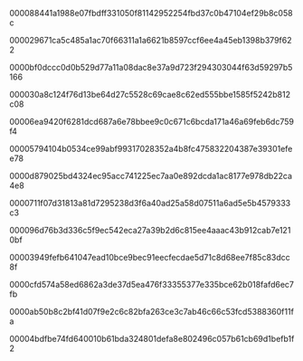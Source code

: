 000088441a1988e07fbdff331050f81142952254fbd37c0b47104ef29b8c058c

000029671ca5c485a1ac70f66311a1a6621b8597ccf6ee4a45eb1398b379f622

0000bf0dccc0d0b529d77a11a08dac8e37a9d723f294303044f63d59297b5166

000030a8c124f76d13be64d27c5528c69cae8c62ed555bbe1585f5242b812c08

00006ea9420f6281dcd687a6e78bbee9c0c671c6bcda171a46a69feb6dc759f4

00005794104b0534ce99abf99317028352a4b8fc475832204387e39301efee78

0000d879025bd4324ec95acc741225ec7aa0e892dcda1ac8177e978db22ca4e8

0000711f07d31813a81d7295238d3f6a40ad25a58d07511a6ad5e5b4579333c3

000096d76b3d336c5f9ec542eca27a39b2d6c815ee4aaac43b912cab7e1210bf

00003949fefb641047ead10bce9bec91eecfecdae5d71c8d68ee7f85c83dcc8f

0000cfd574a58ed6862a3de37d5ea476f33355377e335bce62b018fafd6ec7fb

0000ab50b8c2bf41d07f9e2c6c82bfa263ce3c7ab46c66c53fcd5388360f11fa

00004bdfbe74fd640010b61bda324801defa8e802496c057b61cb69d1befb1f2
